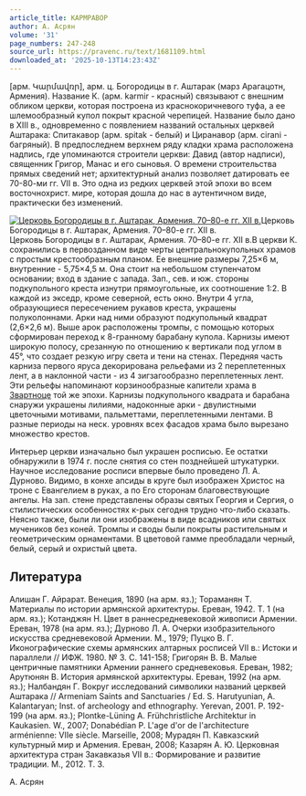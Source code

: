 ```yaml
---
article_title: КАРМРАВОР
author: А. Асрян
volume: '31'
page_numbers: 247-248
source_url: https://pravenc.ru/text/1681109.html
downloaded_at: '2025-10-13T14:23:43Z'
---
```


[арм. Կարմավռր], арм. ц. Богородицы в г. Аштарак (марз Арагацотн, Армения). Название К. (арм. karmir - красный) связывают с внешним обликом церкви, которая построена из краснокоричневого туфа, а ее шлемообразный купол покрыт красной черепицей. Название было дано в XIII в., одновременно с появлением названий остальных церквей Аштарака: Спитакавор (арм. spitak - белый) и Циранавор (арм. cirani - багряный). В предпоследнем верхнем ряду кладки храма расположена надпись, где упоминаются строители церкви: Давид (автор надписи), священник Григор, Манас и его сыновья. О времени строительства прямых сведений нет; архитектурный анализ позволяет датировать ее 70-80-ми гг. VII в. Это одна из редких церквей этой эпохи во всем восточнохрист. мире, которая дошла до нас в аутентичном виде, практически без изменений.

[![Церковь Богородицы в г. Аштарак, Армения. 70–80-е гг. XII в.](https://pravenc.ru/data/2014/03/03/1234148245/i200.jpg "Кликните для увеличения картинки")](https://pravenc.ru/data/2014/03/03/1234148245/i400.jpg)Церковь Богородицы в г. Аштарак, Армения. 70–80-е гг. XII в.  
Церковь Богородицы в г. Аштарак, Армения. 70–80-е гг. XII в.В церкви К. сохранились в первозданном виде черты центральнокупольных храмов с простым крестообразным планом. Ее внешние размеры 7,25×6 м, внутренние - 5,75×4,5 м. Она стоит на небольшом ступенчатом основании; вход в здание с запада. Зап., сев. и юж. стороны подкупольного креста изнутри прямоугольные, их соотношение 1:2. В каждой из экседр, кроме северной, есть окно. Внутри 4 угла, образующиеся пересечением рукавов креста, украшены полуколоннами. Арки над ними образуют подкупольный квадрат (2,6×2,6 м). Выше арок расположены тромпы, с помощью которых сформирован переход к 8-гранному барабану купола. Карнизы имеют широкую полосу, срезанную по отношению к вертикали под углом в 45°, что создает резкую игру света и тени на стенах. Передняя часть карниза первого яруса декорирована рельефами из 2 переплетенных лент, а в наклонной части - из 4 зигзагообразно переплетенных лент. Эти рельефы напоминают корзинообразные капители храма в [Звартноце](https://pravenc.ru/text/Звартноце.html) той же эпохи. Карнизы подкупольного квадрата и барабана снаружи украшены лилиями, надоконные арки - двулистными цветочными мотивами, пальметтами, переплетенными лентами. В разные периоды на неск. уровнях всех фасадов храма было вырезано множество крестов.

Интерьер церкви изначально был украшен росписью. Ее остатки обнаружили в 1974 г. после снятия со стен позднейшей штукатурки. Научное исследование росписи впервые было проведено Л. А. Дурново. Видимо, в конхе апсиды в круге был изображен Христос на троне с Евангелием в руках, а по Его сторонам благовествующие ангелы. На зап. стене представлены образы святых Георгия и Сергия, о стилистических особенностях к-рых сегодня трудно что-либо сказать. Неясно также, были ли они изображены в виде всадников или святых мучеников без коней. Тромпы и своды были покрыты растительным и геометрическим орнаментами. В цветовой гамме преобладали черный, белый, серый и охристый цвета.

## Литература

Алишан Г. Айрарат. Венеция, 1890 (на арм. яз.); Тораманян Т. Материалы по истории армянской архитектуры. Ереван, 1942. Т. 1 (на арм. яз.); Котанджян Н. Цвет в раннесредневековой живописи Армении. Ереван, 1978 (на арм. яз.); Дурново Л. А. Очерки изобразительного искусства средневековой Армении. М., 1979; Пуцко В. Г. Иконографические схемы армянских алтарных росписей VII в.: Истоки и параллели // ИФЖ. 1980. № 3. С. 141-158; Григорян В. В. Малые центричные памятники Армении раннего средневековья. Ереван, 1982; Арутюнян В. История армянской архитектуры. Ереван, 1992 (на арм. яз.); Налбандян Г. Вокруг исследований символики названий церквей Аштарака // Armeniam Saints and Sanctuaries / Ed. S. Harutyunian, A. Kalantaryan; Inst. of archeology and ethnography. Yerevan, 2001. P. 192-199 (на арм. яз.); Plontke-Lüning A. Frühchristliche Architektur in Kaukasien. W., 2007; Donabédian P. L'age d'or de l'architecture arménienne: VIIe siècle. Marseille, 2008; Мурадян П. Кавказский культурный мир и Армения. Ереван, 2008; Казарян А. Ю. Церковная архитектура стран Закавказья VII в.: Формирование и развитие традиции. М., 2012. Т. 3.

А. Асрян
